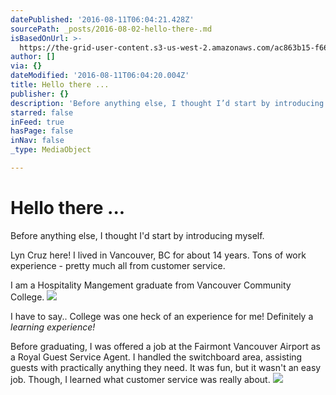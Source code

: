 ```yaml
---
datePublished: '2016-08-11T06:04:21.428Z'
sourcePath: _posts/2016-08-02-hello-there-.md
isBasedOnUrl: >-
  https://the-grid-user-content.s3-us-west-2.amazonaws.com/ac863b15-f66c-424f-9720-b39300793e08.png
author: []
via: {}
dateModified: '2016-08-11T06:04:20.004Z'
title: Hello there ...
publisher: {}
description: 'Before anything else, I thought I’d start by introducing myself.'
starred: false
inFeed: true
hasPage: false
inNav: false
_type: MediaObject

---
```

# Hello there ...

Before anything else, I thought I'd start by introducing myself.

Lyn Cruz here! I lived in Vancouver, BC for about 14 years. Tons of work experience - pretty much all from customer service.

I am a Hospitality Mangement graduate from Vancouver Community College.
![](https://the-grid-user-content.s3-us-west-2.amazonaws.com/ac863b15-f66c-424f-9720-b39300793e08.png)

I have to say.. College was one heck of an experience for me! Definitely a _learning experience!_

Before graduating, I was offered a job at the Fairmont Vancouver Airport as a Royal Guest Service Agent. I handled the switchboard area, assisting guests with practically anything they need. It was fun, but it wasn't an easy job. Though, I learned what customer service was really about.
![](https://the-grid-user-content.s3-us-west-2.amazonaws.com/0fb4b44f-9ffd-46de-84e8-05a135ebfb47.png)